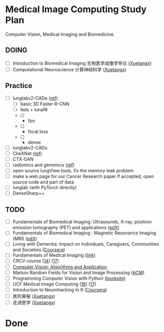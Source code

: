 # Medical Image Computing Study Plan
Computer Vision, Medical Imaging and Biomedicine.

## DOING
* [ ] Introduction to Biomedical Imaging 生物医学成像学导论 ([Xuetangx](http://www.xuetangx.com/courses/course-v1:UQx+BIOIMG101x+sp/courseware/a9ae78343c0f47ad91159d3b9035ea9c/))
* [ ] Computational Neuroscience 计算神经科学 ([Xuetangx](http://www.xuetangx.com/courses/course-v1:NTHU+MOOC_04+sp/courseware/def9437b3df2456e88dd2e7fa0bb227a/))

## Practice
* [ ] lunglabv2-CADe ([ref](https://github.com/lfz/DSB2017))
  * [ ] basic 3D Faster R-CNN
  * [ ] lkds + luna16
  * [ ] + fpn
  * [ ] + focal loss
  * [ ] + dense
* [ ] lunglabv2-CADx
* [ ] CheXNet ([ref](https://github.com/arnoweng/CheXNet))
* [ ] CTX-GAN
* [ ] radiomics and genomics ([ref](http://www.radiomics.io/)) 
* [ ] open source lungView tools, fix the memory leak problem
* [ ] make a web page for our Cancer Research paper if accepted, open source code and part of data
* [ ] lunglab (with PyTorch directly)
* [ ] DenseSharp++

## TODO
* [ ] Fundamentals of Biomedical Imaging: Ultrasounds, X-ray, positron emission tomography (PET) and applications ([edX](https://courses.edx.org/courses/course-v1:EPFLx+FndBioImgx+1T2017/course/))
* [ ] Fundamentals of Biomedical Imaging : Magnetic Resonance Imaging (MRI) ([edX](https://courses.edx.org/courses/course-v1:EPFLx+FndBioImg2x+1T2017/course/#block-v1:EPFLx+FndBioImg2x+1T2017+type@sequential+block@cd1f9879604a43858c05f23c69515717))
* [ ] Living with Dementia: Impact on Individuals, Caregivers, Communities and Societies ([Coursera](https://www.coursera.org/learn/dementia-care/home/welcome))
* [ ] Fundamentals of Medical Imaging ([link](https://www.amazon.com/Fundamentals-Medical-Imaging-Paul-Suetens/dp/0521519152/ref=sr_1_2?s=books&ie=UTF8&qid=1448419494&sr=1-2&keywords=P+Suetens))
* [ ] CRCV course ([14](http://crcv.ucf.edu/courses/CAP5415/Fall2014/index.php)) ([17](http://www.cs.ucf.edu/~bagci/teaching/computervision17.html))
* [ ] [Computer Vision: Algorithms and Application](http://szeliski.org/Book/drafts/SzeliskiBook_20100903_draft.pdf) 
* [ ] Markov Random Fields for Vision and Image Processing ([ACM](https://dl.acm.org/citation.cfm?id=2024611))
* [ ] Programming Computer Vision with Python ([booksite](http://programmingcomputervision.com/))
* [ ] UCF Medical Image Computing ([16](http://www.cs.ucf.edu/~bagci/teaching/mic16.html)) ([17](http://www.cs.ucf.edu/~bagci/teaching/mic17.html))
* [ ] Introduction to Neurohacking In R ([Coursera](https://www.coursera.org/learn/neurohacking/home/welcome))
* [ ] 医的奥秘 ([Xuetangx](http://www.xuetangx.com/courses/course-v1:TsinghuaX+400182X+sp/courseware/b6ca81470fb248e6a447aba967a061ad/))
* [ ] 走进医学 ([Xuetangx](http://www.xuetangx.com/courses/course-v1:TsinghuaX+34000888X+sp/courseware/11888c1071ea46219f60d329d3b30ee6/6d945a968ff74c588c959bde0a595993/))

# Done



